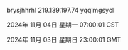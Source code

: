 brysjhhrhl 219.139.197.74 yqqlmgsycl

2024年 11月 04日 星期一 07:00:01 CST

2024年 11月 03日 星期日 23:00:01 GMT

